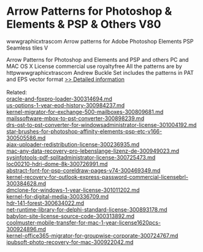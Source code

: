 # Arrow Patterns for Photoshop & Elements & PSP & Others V80
wwwgraphicxtrascom Arrow patterns for Adobe Photoshop Elements PSP Seamless tiles V

 Arrow Patterns for Photoshop and Elements and PSP and others PC and MAC OS X License commercial use royaltyfree All the patterns are by httpwwwgraphicxtrascom Andrew Buckle Set includes the patterns in PAT and EPS vector format
[>> Detailed information](https://secure.shareit.com/shareit/product.html?productid=300490432&affiliateid=200057808)<br/><br/>Related:
<br />[oracle-and-foxpro-loader-300314694.md](https://github.com/downloadplanet/downloadplanet/blob/main/oracle-and-foxpro-loader-300314694.md)<br />[us-options-1-year-eod-history-300984237.md](https://github.com/downloadplanet/downloadplanet/blob/main/us-options-1-year-eod-history-300984237.md)<br />[kernel-migrator-for-exchange-500-mailboxes-300809681.md](https://github.com/downloadplanet/downloadplanet/blob/main/kernel-migrator-for-exchange-500-mailboxes-300809681.md)<br />[mailssoftware-mbox-to-pst-converter-300898239.md](https://github.com/downloadplanet/downloadplanet/blob/main/mailssoftware-mbox-to-pst-converter-300898239.md)<br />[drs-ost-to-pst-converter-for-windowsadministrator-license-301004192.md](https://github.com/downloadplanet/downloadplanet/blob/main/drs-ost-to-pst-converter-for-windowsadministrator-license-301004192.md)<br />[star-brushes-for-photoshop-affinity-elements-psp-etc-v166-300505586.md](https://github.com/downloadplanet/downloadplanet/blob/main/star-brushes-for-photoshop-affinity-elements-psp-etc-v166-300505586.md)<br />[ajax-uploader-redistribution-license-300236935.md](https://github.com/downloadplanet/downloadplanet/blob/main/ajax-uploader-redistribution-license-300236935.md)<br />[mac-any-data-recovery-pro-lebenslange-lizenz-de-300949023.md](https://github.com/downloadplanet/downloadplanet/blob/main/mac-any-data-recovery-pro-lebenslange-lizenz-de-300949023.md)<br />[sysinfotools-pdf-splitadministrator-license-300725473.md](https://github.com/downloadplanet/downloadplanet/blob/main/sysinfotools-pdf-splitadministrator-license-300725473.md)<br />[loc00210-hdri-dome-8k-300726991.md](https://github.com/downloadplanet/downloadplanet/blob/main/loc00210-hdri-dome-8k-300726991.md)<br />[abstract-font-for-psp-coreldraw-pages-v74-300469349.md](https://github.com/downloadplanet/downloadplanet/blob/main/abstract-font-for-psp-coreldraw-pages-v74-300469349.md)<br />[kernel-recovery-for-outlook-express-password-commercial-licensebrl-300384628.md](https://github.com/downloadplanet/downloadplanet/blob/main/kernel-recovery-for-outlook-express-password-commercial-licensebrl-300384628.md)<br />[dmclone-for-windows-1-year-license-301011202.md](https://github.com/downloadplanet/downloadplanet/blob/main/dmclone-for-windows-1-year-license-301011202.md)<br />[kernel-for-digital-media-300336709.md](https://github.com/downloadplanet/downloadplanet/blob/main/kernel-for-digital-media-300336709.md)<br />[hdr-141-forest-300634022.md](https://github.com/downloadplanet/downloadplanet/blob/main/hdr-141-forest-300634022.md)<br />[net-runtime-library-for-delphi-standard-license-300893178.md](https://github.com/downloadplanet/downloadplanet/blob/main/net-runtime-library-for-delphi-standard-license-300893178.md)<br />[babylon-site-license-source-code-300313892.md](https://github.com/downloadplanet/downloadplanet/blob/main/babylon-site-license-source-code-300313892.md)<br />[coolmuster-mobile-transfer-for-mac-1-year-license1620pcs-300924896.md](https://github.com/downloadplanet/downloadplanet/blob/main/coolmuster-mobile-transfer-for-mac-1-year-license1620pcs-300924896.md)<br />[kernel-office365-migrator-for-groupwise-corporate-300724767.md](https://github.com/downloadplanet/downloadplanet/blob/main/kernel-office365-migrator-for-groupwise-corporate-300724767.md)<br />[ipubsoft-photo-recovery-for-mac-300922042.md](https://github.com/downloadplanet/downloadplanet/blob/main/ipubsoft-photo-recovery-for-mac-300922042.md)